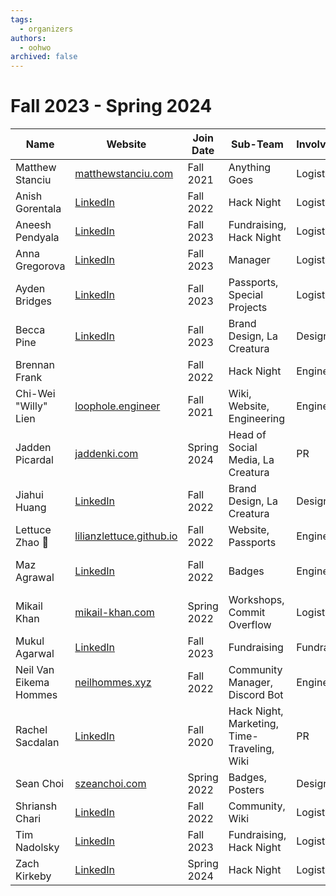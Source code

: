 ```yaml
---
tags:
  - organizers
authors:
  - oohwo
archived: false
---
```

# Fall 2023 - Spring 2024

<table>
    <thead>
        <tr>
            <th>Name</th>
            <th>Website</th>
            <th>Join Date</th>
            <th>Sub-Team</th>
            <th>Involvement</th>
            <th>Notes</th>
        </tr>
    </thead>
    <tr>
        <td>Matthew Stanciu</td>
        <td><a href="https://www.matthewstanciu.com" target="_blank">matthewstanciu.com</a></td>
        <td>Fall 2021</td>
        <td>Anything Goes</td>
        <td>Logistics</td>
        <td>President</td>
    </tr>
    <tr>
        <td>Anish Gorentala </td>
        <td><a href="https://www.linkedin.com/in/anish-g/" target="_blank">LinkedIn</a></td>
        <td>Fall 2022</td>
        <td>Hack Night</td>
        <td>Logistics</td>
        <td>Treasurer</td>
    </tr>
    <tr>
        <td>Aneesh Pendyala </td>
        <td><a href="https://www.linkedin.com/in/aneeshpendyala/" target="_blank">LinkedIn</a></td>
        <td>Fall 2023</td>
        <td>Fundraising, Hack Night</td>
        <td>Logistics</td>
        <td></td>
    </tr>
    <tr>
        <td>Anna Gregorova </td>
        <td><a href="https://www.linkedin.com/in/zuzanagrego/" target="_blank">LinkedIn</a></td>
        <td>Fall 2023</td>
        <td>Manager</td>
        <td>Logistics</td>
        <td></td>
    </tr>
    <tr>
        <td>Ayden Bridges</td>
        <td><a href="https://www.linkedin.com/in/ayden-bridges/" target="_blank">LinkedIn</a></td>
        <td>Fall 2023</td>
        <td>Passports, Special Projects</td>
        <td>Logistics</td>
        <td></td>
    </tr>
    <tr>
        <td>Becca Pine</td>
        <td><a href="https://www.linkedin.com/in/rebecca-pine-b0a3191a4/" target="_blank">LinkedIn</a></td>
        <td>Fall 2023</td>
        <td>Brand Design, La Creatura</td>
        <td>Design</td>
        <td></td>
    </tr>
    <tr>
        <td>Brennan Frank</td>
        <td></td>
        <td>Fall 2022</td>
        <td>Hack Night</td>
        <td>Engineering</td>
        <td></td>
    </tr>
    <tr>
        <td>Chi-Wei "Willy" Lien</td>
        <td><a href="https://www.loophole.engineer" target="_blank">loophole.engineer</a></td>
        <td>Fall 2021</td>
        <td>Wiki, Website, Engineering</td>
        <td>Engineering</td>
        <td></td>
    </tr>
    <tr>
        <td>Jadden Picardal</td>
        <td><a href="https://www.jaddenki.com" target="_blank">jaddenki.com</a></td>
        <td>Spring 2024</td>
        <td>Head of Social Media, La Creatura</td>
        <td>PR</td>
        <td></td>
    </tr>
    <tr>
        <td>Jiahui Huang </td>
        <td><a href="https://www.linkedin.com/in/jiahui--huang/" target="_blank">LinkedIn</a></td>
        <td>Fall 2022</td>
        <td>Brand Design, La Creatura</td>
        <td>Design</td>
        <td></td>
    </tr>
    <tr>
        <td>Lettuce Zhao 🥬 </td>
        <td><a href="https://lilianzlettuce.github.io" target="_blank">lilianzlettuce.github.io</a></td>
        <td>Fall 2022</td>
        <td>Website, Passports</td>
        <td>Engineering</td>
        <td></td>
    </tr>
    <tr>
        <td>Maz Agrawal</td>
        <td><a href="https://www.linkedin.com/in/mazagrawal/" target="_blank">LinkedIn</a></td>
        <td>Fall 2022</td>
        <td>Badges</td>
        <td>Engineering</td>
        <td>Removed Spring 2024</td>
    </tr>
    <tr>
        <td>Mikail Khan </td>
        <td><a href="https://mikail-khan.com" target="_blank">mikail-khan.com</a></td>
        <td>Spring 2022</td>
        <td>Workshops, Commit Overflow</td>
        <td>Logistics</td>
        <td></td>
    </tr>
    <tr>
        <td>Mukul Agarwal</td>
        <td><a href="https://www.linkedin.com/in/agarw-mukul/" target="_blank">LinkedIn</a></td>
        <td>Fall 2023</td>
        <td>Fundraising</td>
        <td>Fundraising</td>
        <td></td>
    </tr>
    <tr>
        <td>Neil Van Eikema Hommes</td>
        <td><a href="https://neilhommes.xyz" target="_blank">neilhommes.xyz</a></td>
        <td>Fall 2022</td>
        <td>Community Manager, Discord Bot</td>
        <td>Engineering</td>
        <td></td>
    </tr>
    <tr>
        <td>Rachel Sacdalan</td>
        <td><a href="https://www.linkedin.com/in/rsacdalan02/" target="_blank">LinkedIn</a></td>
        <td>Fall 2020</td>
        <td>Hack Night, Marketing, Time-Traveling, Wiki</td>
        <td>PR</td>
        <td></td>
    </tr>
    <tr>
        <td>Sean Choi</td>
        <td><a href="http://szeanchoi.com/" target="_blank">szeanchoi.com</a></td>
        <td>Spring 2022</td>
        <td>Badges, Posters</td>
        <td>Design</td>
        <td></td>
    </tr>
    <tr>
        <td>Shriansh Chari </td>
        <td><a href="https://www.linkedin.com/in/shriansh-chari/" target="_blank">LinkedIn</a></td>
        <td>Fall 2022</td>
        <td>Community, Wiki</td>
        <td>Logistics</td>
        <td></td>
    </tr>
    <tr>
        <td>Tim Nadolsky</td>
        <td><a href="https://www.linkedin.com/in/timusic/" target="_blank">LinkedIn</a></td>
        <td>Fall 2023</td>
        <td>Fundraising, Hack Night</td>
        <td>Logistics</td>
        <td></td>
    </tr>
    <tr>
        <td>Zach Kirkeby</td>
        <td><a href="https://www.linkedin.com/in/zacharykirkeby/" target="_blank">LinkedIn</a></td>
        <td>Spring 2024</td>
        <td>Hack Night</td>
        <td>Logistics</td>
        <td></td>
    </tr>
</table>